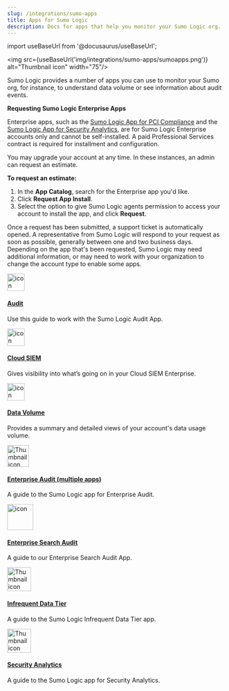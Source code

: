 ```yaml
---
slug: /integrations/sumo-apps
title: Apps for Sumo Logic
description: Docs for apps that help you monitor your Sumo Logic org.
---
```


import useBaseUrl from '@docusaurus/useBaseUrl';

<img src={useBaseUrl('img/integrations/sumo-apps/sumoapps.png')} alt="Thumbnail icon" width="75"/>

Sumo Logic provides a number of apps you can use to monitor your Sumo org, for instance, to understand data volume or see information about audit events.

**Requesting Sumo Logic Enterprise Apps**

Enterprise apps, such as the [Sumo Logic App for PCI Compliance](/docs/integrations/pci-compliance/setup) and the [Sumo Logic App for Security Analytics](/docs/integrations/sumo-apps/security-analytics), are for Sumo Logic Enterprise accounts only and cannot be self-installed. A paid Professional Services contract is required for installment and configuration.

You may upgrade your account at any time. In these instances, an admin can request an estimate.

**To request an estimate:**

1. In the **App Catalog**, search for the Enterprise app you'd like.
2. Click **Request App Install**.
3. Select the option to give Sumo Logic agents permission to access your account to install the app, and click **Request**.

Once a request has been submitted, a support ticket is automatically opened. A representative from Sumo Logic will respond to your request as soon as possible, generally between one and two business days. Depending on the app that's been requested, Sumo Logic may need additional information, or may need to work with your organization to change the account type to enable some apps.

<div className="box-wrapper" markdown="1">
<div className="box smallbox1 card">
  <div className="container">
  <a href="docs/integrations/sumo-apps/audit"><img src={useBaseUrl('img/integrations/sumo-apps/Audit_Img.png')} alt="icon" width="40"/><h4>Audit</h4></a>
  <p>Use this guide to work with the Sumo Logic Audit App.</p>
  </div>
</div>
<div className="box smallbox2 card">
  <div className="container">
  <a href="/docs/integrations/sumo-apps/cse"><img src={useBaseUrl('img/icons/security/cloud-siem.png')} alt="icon" width="40"/><h4>Cloud SIEM</h4></a>
  <p>Gives visibility into what’s going on in your Cloud SIEM Enterprise.</p>
  </div>
</div>
<div className="box smallbox3 card">
  <div className="container">
  <a href="/docs/integrations/sumo-apps/data-volume"><img src={useBaseUrl('img/integrations/sumo-apps/volumeview.png')} alt="icon" width="40"/><h4>Data Volume</h4></a>
  <p>Provides a summary and detailed views of your account's data usage volume.</p>
  </div>
</div>
<div className="box smallbox4 card">
      <div className="container">
      <img src={useBaseUrl('img/icons/security/cloud-siem.png')} alt="Thumbnail icon" width="50"/>
      <h4><a href="/docs/integrations/sumo-apps/enterprise-audit">Enterprise Audit (multiple apps)</a></h4>
      <p>A guide to the Sumo Logic app for Enterprise Audit.</p>
      </div>
</div>
    <div className="box smallbox5 card">
      <div className="container">
      <img src={useBaseUrl('img/icons/security/cloud-siem.png')} alt="icon" width="60"/>
      <h4><a href="/docs/integrations/sumo-apps/enterprise-search-audit">Enterprise Search Audit</a></h4>
      <p>A guide to our Enterprise Search Audit App.</p>
      </div>
    </div>
    <div className="box smallbox6 card">
      <div className="container">
      <img src={useBaseUrl('img/integrations/sumo-apps/InfrequentDT.png')} alt="Thumbnail icon" width="55"/>
      <h4><a href="/docs/integrations/sumo-apps/infrequent-data-tier">Infrequent Data Tier</a></h4>
      <p>A guide to the Sumo Logic Infrequent Data Tier app.</p>
      </div>
    </div>
    <div className="box smallbox7 card">
      <div className="container">
      <img src={useBaseUrl('img/integrations/sumo-apps/SecurityAnalytics.png')} alt="Thumbnail icon" width="55"/>
      <h4><a href="/docs/integrations/sumo-apps/security-analytics">Security Analytics</a></h4>
      <p>A guide to the Sumo Logic app for Security Analytics.</p>
      </div>
    </div>
</div>
